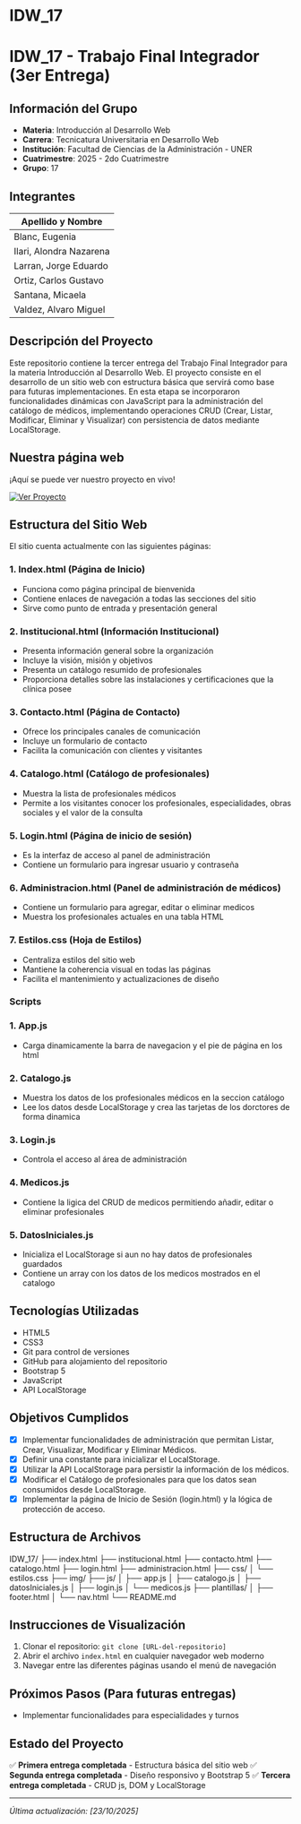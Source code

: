 # IDW_17

# IDW_17 - Trabajo Final Integrador (3er Entrega)

## Información del Grupo
- **Materia**: Introducción al Desarrollo Web
- **Carrera**: Tecnicatura Universitaria en Desarrollo Web
- **Institución**: Facultad de Ciencias de la Administración - UNER
- **Cuatrimestre**: 2025 - 2do Cuatrimestre
- **Grupo**: 17

## Integrantes
| Apellido y Nombre       |
|-------------------      |
| Blanc, Eugenia          |
| Ilari, Alondra Nazarena |
| Larran, Jorge Eduardo   |
| Ortiz, Carlos Gustavo   |
| Santana, Micaela        |
| Valdez, Alvaro Miguel   |

## Descripción del Proyecto
Este repositorio contiene la tercer entrega del Trabajo Final Integrador para la materia Introducción al Desarrollo Web. El proyecto consiste en el desarrollo de un sitio web con estructura básica que servirá como base para futuras implementaciones.
En esta etapa se incorporaron funcionalidades dinámicas con JavaScript para la administración del catálogo de médicos, implementando operaciones CRUD (Crear, Listar, Modificar, Eliminar y Visualizar) con persistencia de datos mediante LocalStorage.

## Nuestra página web
¡Aquí se puede ver nuestro proyecto en vivo!

[![Ver Proyecto](https://img.shields.io/badge/Ver_Clínica-007bff?style=for-the-badge&logo=heart&logoColor=fff)](https://raw.githack.com/Gustaf02/IDW_17/refs/heads/main/index.html)

## Estructura del Sitio Web
El sitio cuenta actualmente con las siguientes páginas:

### 1. Index.html (Página de Inicio)
- Funciona como página principal de bienvenida
- Contiene enlaces de navegación a todas las secciones del sitio
- Sirve como punto de entrada y presentación general

### 2. Institucional.html (Información Institucional)
- Presenta información general sobre la organización
- Incluye la visión, misión y objetivos
- Presenta un catálogo resumido de profesionales
- Proporciona detalles sobre las instalaciones y certificaciones que la clínica posee

### 3. Contacto.html (Página de Contacto)
- Ofrece los principales canales de comunicación
- Incluye un formulario de contacto
- Facilita la comunicación con clientes y visitantes

### 4. Catalogo.html (Catálogo de profesionales)
- Muestra la lista de profesionales médicos
- Permite a los visitantes conocer los profesionales, especialidades, obras sociales y el valor de la consulta

### 5. Login.html (Página de inicio de sesión)
- Es la interfaz de acceso al panel de administración
- Contiene un formulario para ingresar usuario y contraseña

### 6. Administracion.html (Panel de administración de médicos)
- Contiene un formulario para agregar, editar o eliminar medicos
- Muestra los profesionales actuales en una tabla HTML

### 7. Estilos.css (Hoja de Estilos)
- Centraliza estilos del sitio web
- Mantiene la coherencia visual en todas las páginas
- Facilita el mantenimiento y actualizaciones de diseño

### Scripts

### 1. App.js
- Carga dinamicamente la barra de navegacion y el pie de página en los html

### 2. Catalogo.js
- Muestra los datos de los profesionales médicos en la seccion catálogo
- Lee los datos desde LocalStorage y crea las tarjetas de los dorctores de forma dinamica

### 3. Login.js
- Controla el acceso al área de administración

### 4. Medicos.js
- Contiene la ligica del CRUD de medicos permitiendo añadir, editar o eliminar profesionales

### 5. DatosIniciales.js
- Inicializa el LocalStorage si aun no hay datos de profesionales guardados
- Contiene un array con los datos de los medicos mostrados en el catalogo

## Tecnologías Utilizadas
- HTML5
- CSS3
- Git para control de versiones
- GitHub para alojamiento del repositorio
- Bootstrap 5
- JavaScript
- API LocalStorage

## Objetivos Cumplidos
- [x] Implementar funcionalidades de administración que permitan Listar, Crear, Visualizar, Modificar y Eliminar Médicos.
- [x] Definir una constante para inicializar el LocalStorage.
- [x] Utilizar la API LocalStorage para persistir la información de los médicos.
- [x] Modificar el Catálogo de profesionales para que los datos sean consumidos desde LocalStorage.
- [x] Implementar la página de Inicio de Sesión (login.html) y la lógica de protección de acceso.

## Estructura de Archivos

IDW_17/
├── index.html
├── institucional.html
├── contacto.html
├── catalogo.html
├── login.html
├── administracion.html
├── css/
│ └── estilos.css
├── img/
├── js/
│ ├── app.js
│ ├── catalogo.js
│ ├── datosIniciales.js
│ ├── login.js
│ └── medicos.js
├── plantillas/
│ ├── footer.html
│ └── nav.html
└── README.md


## Instrucciones de Visualización
1. Clonar el repositorio: `git clone [URL-del-repositorio]`
2. Abrir el archivo `index.html` en cualquier navegador web moderno
3. Navegar entre las diferentes páginas usando el menú de navegación

## Próximos Pasos (Para futuras entregas)
- Implementar funcionalidades para especialidades y turnos

## Estado del Proyecto
✅ **Primera entrega completada** - Estructura básica del sitio web
✅ **Segunda entrega completada** - Diseño responsivo y Bootstrap 5
✅ **Tercera entrega completada** - CRUD js, DOM y LocalStorage

---

*Última actualización: [23/10/2025]*

